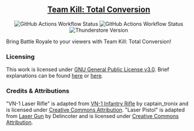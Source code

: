 <div align="center">

## [Team Kill: Total Conversion](https://thunderstore.io/c/content-warning/p/www_Day_Dream/TKTotalConversion/)
![GitHub Actions Workflow Status](https://img.shields.io/github/actions/workflow/status/wwwDayDream/TKTotalConversion/release.yml?style=plastic&label=release)
![GitHub Actions Workflow Status](https://img.shields.io/github/actions/workflow/status/wwwDayDream/TKTotalConversion/build.yml?style=plastic)
![Thunderstore Version](https://img.shields.io/thunderstore/v/www_Day_Dream/TKTotalConversion?style=plastic&logo=thunderstore)
</div>
Bring Battle Royale to your viewers with Team Kill: Total Conversion!

### Licensing
This work is licensed under [GNU General Public License v3.0](https://www.gnu.org/licenses/gpl-3.0.en.html).
Brief explanations can be found [here](https://gist.github.com/kn9ts/cbe95340d29fc1aaeaa5dd5c059d2e60) or [here](https://choosealicense.com/licenses/gpl-3.0/).

### Credits & Attributions
"VN-1 Laser Rifle" is adapted from [VN-1 Infantry Rifle](https://skfb.ly/oFoHB) by captain_tronix and is licensed under [Creative Commons Attribution](http://creativecommons.org/licenses/by/4.0/).
"Laser Pistol" is adapted from [Laser Gun](https://skfb.ly/6TYX6) by Delincoter and is licensed under [Creative Commons Attribution](http://creativecommons.org/licenses/by/4.0/).